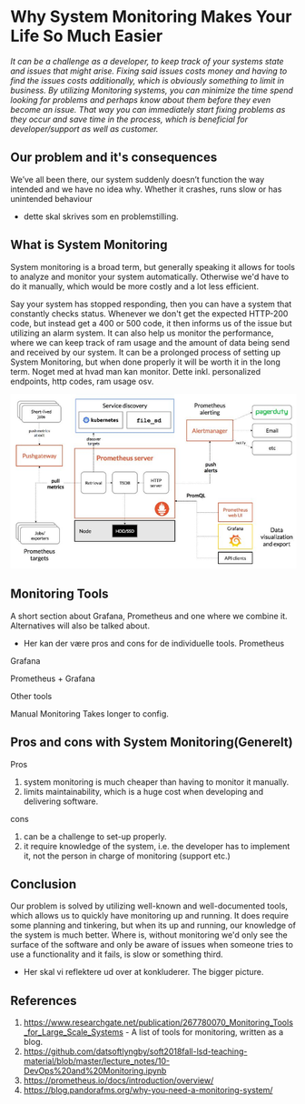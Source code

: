 # Why System Monitoring Makes Your Life So Much Easier
*It can be a challenge as a developer, to keep track of your systems state and issues that might arise. Fixing said issues costs money and having to find the issues costs additionally, which is obviously something to limit in business. By utilizing Monitoring systems, you can minimize the time spend looking for problems and perhaps know about them before they even become an issue. That way you can immediately start fixing problems as they occur and save time in the process, which is beneficial for developer/support as well as customer.*

## Our problem and it's consequences
We’ve all been there, our system suddenly doesn’t function the way intended and we have no idea why. Whether it crashes, runs slow or has unintended behaviour
- dette skal skrives som en problemstilling. 

## What is System Monitoring
System monitoring is a broad term, but generally speaking it allows for tools to analyze and monitor your system automatically. Otherwise we'd have to do it manually, which would be more costly and a lot less efficient.

Say your system has stopped responding, then you can have a system that constantly checks status. Whenever we don't get the expected HTTP-200 code, but instead get a 400 or 500 code, it then informs us of the issue but utilizing an alarm system. It can also help us monitor the performance, where we can keep track of ram usage and the amount of data being send and received by our system. It can be a prolonged process of setting up System Monitoring, but when done properly it will be worth it in the long term. 
Noget med at hvad man kan monitor. Dette inkl. personalized endpoints, http codes, ram usage osv. 

![Monitoring design](https://github.com/KLMM-LSD/UFO-blog-entry-Michael-Martin/blob/master/Resources/Monitoring-design.JPG)

## Monitoring Tools
A short section about Grafana, Prometheus and one where we combine it. Alternatives will also be talked about.

- Her kan der være pros and cons for de individuelle tools. 
Prometheus

Grafana 

Prometheus + Grafana

Other tools 

Manual Monitoring
Takes longer to config.

## Pros and cons with System Monitoring(Generelt)
Pros
1. system monitoring is much cheaper than having to monitor it manually.
2. limits maintainability, which is a huge cost when developing and delivering software.

cons
1. can be a challenge to set-up properly. 
2. it require knowledge of the system, i.e. the developer has to implement it, not the person in charge of monitoring (support etc.)

## Conclusion
Our problem is solved by utilizing well-known and well-documented tools, which allows us to quickly have monitoring up and running. It does require some planning and tinkering, but when its up and running, our knowledge of the system is much better. Where is, without monitoring we'd only see the surface of the software and only be aware of issues when someone tries to use a functionality and it fails, is slow or something third.

- Her skal vi reflektere ud over at konkluderer. The bigger picture. 

## References 
 1. https://www.researchgate.net/publication/267780070_Monitoring_Tools_for_Large_Scale_Systems - A list of tools for monitoring, written as a blog.
 2. https://github.com/datsoftlyngby/soft2018fall-lsd-teaching-material/blob/master/lecture_notes/10-DevOps%20and%20Monitoring.ipynb
 3. https://prometheus.io/docs/introduction/overview/
 4. https://blog.pandorafms.org/why-you-need-a-monitoring-system/
